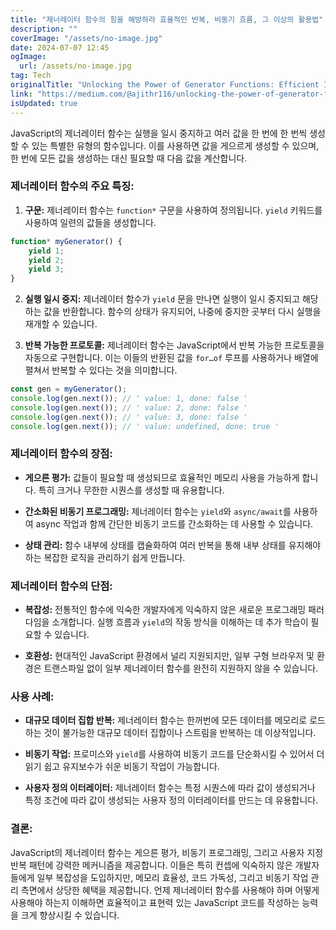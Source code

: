 ```yaml
---
title: "제너레이터 함수의 힘을 해방하라 효율적인 반복, 비동기 흐름, 그 이상의 활용법"
description: ""
coverImage: "/assets/no-image.jpg"
date: 2024-07-07 12:45
ogImage: 
  url: /assets/no-image.jpg
tag: Tech
originalTitle: "Unlocking the Power of Generator Functions: Efficient Iteration, Asynchronous Flows, and Beyond"
link: "https://medium.com/@ajithr116/unlocking-the-power-of-generator-functions-efficient-iteration-asynchronous-flows-and-beyond-51ab87008ecf"
isUpdated: true
---
```





JavaScript의 제너레이터 함수는 실행을 일시 중지하고 여러 값을 한 번에 한 번씩 생성할 수 있는 특별한 유형의 함수입니다. 이를 사용하면 값을 게으르게 생성할 수 있으며, 한 번에 모든 값을 생성하는 대신 필요할 때 다음 값을 계산합니다.

### 제너레이터 함수의 주요 특징:

1. **구문:** 제너레이터 함수는 `function*` 구문을 사용하여 정의됩니다. `yield` 키워드를 사용하여 일련의 값들을 생성합니다.

```javascript
function* myGenerator() {
    yield 1;
    yield 2;
    yield 3;
}
```

<div class="content-ad"></div>

2. **실행 일시 중지:** 제너레이터 함수가 `yield` 문을 만나면 실행이 일시 중지되고 해당하는 값을 반환합니다. 함수의 상태가 유지되어, 나중에 중지한 곳부터 다시 실행을 재개할 수 있습니다.

3. **반복 가능한 프로토콜:** 제너레이터 함수는 JavaScript에서 반복 가능한 프로토콜을 자동으로 구현합니다. 이는 이들의 반환된 값을 `for…of` 루프를 사용하거나 배열에 펼쳐서 반복할 수 있다는 것을 의미합니다.

```javascript
const gen = myGenerator();
console.log(gen.next()); // ' value: 1, done: false '
console.log(gen.next()); // ' value: 2, done: false '
console.log(gen.next()); // ' value: 3, done: false '
console.log(gen.next()); // ' value: undefined, done: true '
```

### 제너레이터 함수의 장점:

<div class="content-ad"></div>

- **게으른 평가:** 값들이 필요할 때 생성되므로 효율적인 메모리 사용을 가능하게 합니다. 특히 크거나 무한한 시퀀스를 생성할 때 유용합니다.

- **간소화된 비동기 프로그래밍:** 제너레이터 함수는 `yield`와 `async/await`를 사용하여 async 작업과 함께 간단한 비동기 코드를 간소화하는 데 사용할 수 있습니다.

- **상태 관리:** 함수 내부에 상태를 캡슐화하여 여러 반복을 통해 내부 상태를 유지해야 하는 복잡한 로직을 관리하기 쉽게 만듭니다.

### 제너레이터 함수의 단점:

- **복잡성:** 전통적인 함수에 익숙한 개발자에게 익숙하지 않은 새로운 프로그래밍 패러다임을 소개합니다. 실행 흐름과 `yield`의 작동 방식을 이해하는 데 추가 학습이 필요할 수 있습니다.

<div class="content-ad"></div>

- **호환성:** 현대적인 JavaScript 환경에서 널리 지원되지만, 일부 구형 브라우저 및 환경은 트랜스파일 없이 일부 제너레이터 함수를 완전히 지원하지 않을 수 있습니다.

### 사용 사례:

- **대규모 데이터 집합 반복:** 제너레이터 함수는 한꺼번에 모든 데이터를 메모리로 로드하는 것이 불가능한 대규모 데이터 집합이나 스트림을 반복하는 데 이상적입니다.

- **비동기 작업:** 프로미스와 `yield`를 사용하여 비동기 코드를 단순화시킬 수 있어서 더 읽기 쉽고 유지보수가 쉬운 비동기 작업이 가능합니다.

<div class="content-ad"></div>

- **사용자 정의 이터레이터:** 제너레이터 함수는 특정 시퀀스에 따라 값이 생성되거나 특정 조건에 따라 값이 생성되는 사용자 정의 이터레이터를 만드는 데 유용합니다.

### 결론:

JavaScript의 제너레이터 함수는 게으른 평가, 비동기 프로그래밍, 그리고 사용자 지정 반복 패턴에 강력한 메커니즘을 제공합니다. 이들은 특히 컨셉에 익숙하지 않은 개발자들에게 일부 복잡성을 도입하지만, 메모리 효율성, 코드 가독성, 그리고 비동기 작업 관리 측면에서 상당한 혜택을 제공합니다. 언제 제너레이터 함수를 사용해야 하며 어떻게 사용해야 하는지 이해하면 효율적이고 표현력 있는 JavaScript 코드를 작성하는 능력을 크게 향상시킬 수 있습니다.